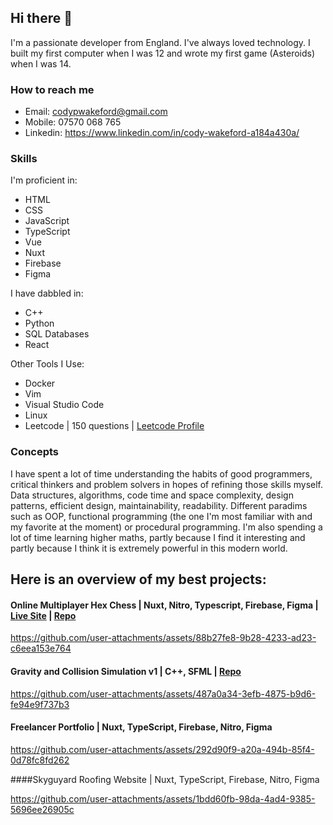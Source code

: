 ## Hi there 👋

I'm a passionate developer from England. I've always loved technology. I built my first computer when I was 12 and wrote my first game (Asteroids) when I was 14.

### How to reach me
- Email: codypwakeford@gmail.com
- Mobile: 07570 068 765
- Linkedin: https://www.linkedin.com/in/cody-wakeford-a184a430a/

### Skills 
I'm proficient in:
- HTML
- CSS
- JavaScript
- TypeScript
- Vue
- Nuxt
- Firebase
- Figma 
  
I have dabbled in:
- C++
- Python
- SQL Databases
- React
  
Other Tools I Use:
- Docker
- Vim
- Visual Studio Code
- Linux
- Leetcode | 150 questions | [Leetcode Profile](https://leetcode.com/u/codywakeford/)

### Concepts
I have spent a lot of time understanding the habits of good programmers, critical thinkers and problem solvers in hopes of refining those skills myself.
Data structures, algorithms, code time and space complexity, design patterns, efficient design, maintainability, readability. Different paradims such as OOP, functional programming (the one I'm most familiar with and my favorite at the moment) or procedural programming. 
I'm also spending a lot of time learning higher maths, partly because I find it interesting and partly because I think it is extremely powerful in this modern world.

## Here is an overview of my best projects:

#### Online Multiplayer Hex Chess | Nuxt, Nitro, Typescript, Firebase, Figma | [Live Site](https://hex-chess.codywakeford.com/) | [Repo](https://github.com/codywakeford/hex-chess)

https://github.com/user-attachments/assets/88b27fe8-9b28-4233-ad23-c6eea153e764

#### Gravity and Collision Simulation v1 | C++, SFML | [Repo](https://github.com/codywakeford/gravity-sim)

https://github.com/user-attachments/assets/487a0a34-3efb-4875-b9d6-fe94e9f737b3

#### Freelancer Portfolio | Nuxt, TypeScript, Firebase, Nitro, Figma

https://github.com/user-attachments/assets/292d90f9-a20a-494b-85f4-0d78fc8fd262

####Skyguyard Roofing Website | Nuxt, TypeScript, Firebase, Nitro, Figma

https://github.com/user-attachments/assets/1bdd60fb-98da-4ad4-9385-5696ee26905c





